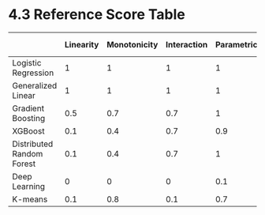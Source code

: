 # 4.3 Reference Score Table



|  | Linearity | Monotonicity | Interaction | Parametric | Transparent | Algorithmic complexity | SUM |
| :--- | :--- | :--- | :--- | :--- | :--- | :--- | :--- |
| Logistic Regression | 1 | 1 | 1 | 1 | 1 | 1 | 6 |
| Generalized Linear | 1 | 1 | 1 | 1 | 1 | 0.9 | 5.9 |
| Gradient Boosting | 0.5 | 0.7 | 0.7 | 1 | 1 | 0.8 | 4.7 |
| XGBoost | 0.1 | 0.4 | 0.7 | 0.9 | 0 | 0.7 | 2.8 |
| Distributed Random Forest | 0.1 | 0.4 | 0.7 | 1 | 0 | 0.9 | 3.1 |
| Deep Learning | 0 | 0 | 0 | 0.1 | 0 | 0.2 | 0.3 |
| K-means | 0.1 | 0.8 | 0.1 | 0.7 | 1 | 0.5 | 3.2 |

